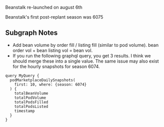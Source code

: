 Beanstalk re-launched on august 6th 

Beanstalk's first post-replant season was 6075

## Subgraph Notes

- Add bean volume by order fill / listing fill (similar to pod volume). bean order vol + bean listing vol = bean vol. 
- If you run the following graphql query, you get 3 results. I think we should merge these into a single value. The same issue 
  may also exist for the hourly snapshots for season 6074. 
```
query MyQuery {
  podMarketplaceDailySnapshots(
    first: 10, where: {season: 6074}
  ) {
    totalBeanVolume
    totalPodVolume
    totalPodsFilled
    totalPodsListed
    timestamp
  }
}
```
